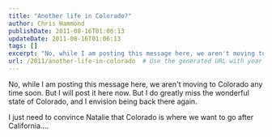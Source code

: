 ```yaml
---
title: "Another life in Colorado?"
author: Chris Hammond
publishDate: 2011-08-16T01:06:13
updateDate: 2011-08-16T01:06:13
tags: []
excerpt: "No, while I am posting this message here, we aren't moving to Colorado any time soon. But I will post it here now. But I do greatly miss the wonderful state of Colorado, and I envision being back there again. I just need to convince Natalie that Colorado is where we want to go after California.... "
url: /2011/another-life-in-colorado  # Use the generated URL with year
---
```

No, while I am posting this message here, we aren't moving to Colorado any time soon. But I will post it here now. But I do greatly miss the wonderful state of Colorado, and I envision being back there again.<br /> <p>I just need to convince Natalie that Colorado is where we want to go after California.... </p>
